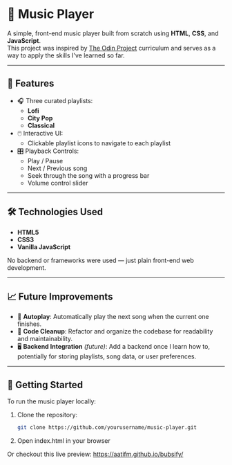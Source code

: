 # 🎵 Music Player

A simple, front-end music player built from scratch using **HTML**, **CSS**, and **JavaScript**.  
This project was inspired by [The Odin Project](https://www.theodinproject.com/) curriculum and serves as a way to apply the skills I've learned so far.

---

## 🚀 Features

- 🎧 Three curated playlists:
  - **Lofi**
  - **City Pop**
  - **Classical**
- 🖱️ Interactive UI:
  - Clickable playlist icons to navigate to each playlist
- 🎛️ Playback Controls:
  - Play / Pause
  - Next / Previous song
  - Seek through the song with a progress bar
  - Volume control slider

---

## 🛠️ Technologies Used

- **HTML5**
- **CSS3**
- **Vanilla JavaScript**

No backend or frameworks were used — just plain front-end web development.

---

## 📈 Future Improvements

- 🔁 **Autoplay**: Automatically play the next song when the current one finishes.
- 🧹 **Code Cleanup**: Refactor and organize the codebase for readability and maintainability.
- 🖥️ **Backend Integration** *(future)*: Add a backend once I learn how to, potentially for storing playlists, song data, or user preferences.

---

## 📂 Getting Started

To run the music player locally:

1. Clone the repository:
   ```bash
   git clone https://github.com/yourusername/music-player.git
   
2. Open index.html in your browser

Or checkout this live preview: https://aatifm.github.io/bubsify/
